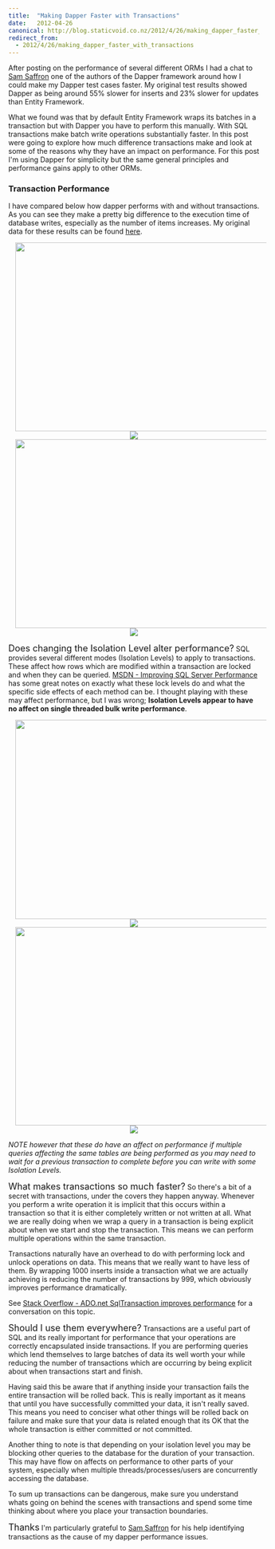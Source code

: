 ```yaml
---
title:  "Making Dapper Faster with Transactions"
date:   2012-04-26
canonical: http://blog.staticvoid.co.nz/2012/4/26/making_dapper_faster_with_transactions
redirect_from:
  - 2012/4/26/making_dapper_faster_with_transactions
---
```

After posting on the performance of several different ORMs I had a chat to [Sam Saffron] one of the authors of the Dapper framework around how I could make my Dapper test cases faster. My original test results showed Dapper as being around 55% slower for inserts and 23% slower for updates than Entity Framework.

What we found was that by default Entity Framework wraps its batches in a transaction but with Dapper you have to perform this manually. With SQL transactions make batch write operations substantially faster. In this post were going to explore how much difference transactions make and look at some of the reasons why they have an impact on performance. For this post I'm using Dapper for simplicity but the same general principles and performance gains apply to other ORMs.

### Transaction Performance

I have compared below how dapper performs with and without transactions. As you can see they make a pretty big difference to the execution time of database writes, especially as the number of items increases. My original data for these results can be found <a href="http://dl.dropbox.com/u/37129059/Performance%20Results%20-%20Dapper%20Transactions.xlsx">here</a>.

<div class="separator" style="clear: both; text-align: center;">
<a href="http://3.bp.blogspot.com/-DrLUnq8zK4Q/T5eJ7bIAScI/AAAAAAAAALY/Qf2l8Ro5h7Q/s1600/Insert+Comparison.png" imageanchor="1" style="margin-left: 1em; margin-right: 1em;"><img border="0" height="379" src="http://3.bp.blogspot.com/-DrLUnq8zK4Q/T5eJ7bIAScI/AAAAAAAAALY/Qf2l8Ro5h7Q/s640/Insert+Comparison.png" width="640" /></a></div>

<div class="separator" style="clear: both; text-align: center;">
<a href="http://1.bp.blogspot.com/-HN8WJEXbcjg/T5eJ8fyylGI/AAAAAAAAALc/7iP1Ud5lENc/s1600/Insert+Reletive+Performance.png" imageanchor="1" style="margin-left: 1em; margin-right: 1em;"><img border="0" src="http://1.bp.blogspot.com/-HN8WJEXbcjg/T5eJ8fyylGI/AAAAAAAAALc/7iP1Ud5lENc/s1600/Insert+Reletive+Performance.png" /></a></div>

<div class="separator" style="clear: both; text-align: center;">
<a href="http://1.bp.blogspot.com/-G158j1Dcn2M/T5eJ9OMdw7I/AAAAAAAAALk/QGXgwTCgAaY/s1600/Update+Comparison.png" imageanchor="1" style="margin-left: 1em; margin-right: 1em;"><img border="0" height="379" src="http://1.bp.blogspot.com/-G158j1Dcn2M/T5eJ9OMdw7I/AAAAAAAAALk/QGXgwTCgAaY/s640/Update+Comparison.png" width="640" /></a></div>

<div class="separator" style="clear: both; text-align: center;">
<a href="http://3.bp.blogspot.com/-2Y6iQ2GoQoI/T5eJ9zfpGiI/AAAAAAAAALs/tyacs0Wrxvg/s1600/Update+Reletive+Performance.png" imageanchor="1" style="margin-left: 1em; margin-right: 1em;"><img border="0" src="http://3.bp.blogspot.com/-2Y6iQ2GoQoI/T5eJ9zfpGiI/AAAAAAAAALs/tyacs0Wrxvg/s1600/Update+Reletive+Performance.png" /></a></div>


<span style="font-size: large;">Does changing the Isolation Level alter performance?</span>
SQL provides several different modes (Isolation Levels) to apply to transactions. These affect how rows which are modified within a transaction are locked and when they can be queried. <a href="http://msdn.microsoft.com/en-us/library/ff647793.aspx#scalenetchapt14 _topic7">MSDN - Improving SQL Server Performance</a> has some great notes on exactly what these lock levels do and what the specific side effects of each method can be. I thought playing with these may affect performance, but I was wrong; <b>Isolation Levels appear to have no affect on single threaded bulk write performance</b>.

<div class="separator" style="clear: both; text-align: center;">
<a href="http://2.bp.blogspot.com/-nOvJgk3_Ibk/T5f2uxH7u9I/AAAAAAAAAL8/7kOi5DOFCEg/s1600/Insert+Comparison.png" imageanchor="1" style="margin-left: 1em; margin-right: 1em;"><img border="0" height="400" src="http://2.bp.blogspot.com/-nOvJgk3_Ibk/T5f2uxH7u9I/AAAAAAAAAL8/7kOi5DOFCEg/s640/Insert+Comparison.png" width="640" /></a></div>

<div class="separator" style="clear: both; text-align: center;">
<a href="http://1.bp.blogspot.com/-jVkg0z3o6Yo/T5f2vid6F5I/AAAAAAAAAME/KBetckJYspE/s1600/Insert+Reletive+Performance.png" imageanchor="1" style="margin-left: 1em; margin-right: 1em;"><img border="0" src="http://1.bp.blogspot.com/-jVkg0z3o6Yo/T5f2vid6F5I/AAAAAAAAAME/KBetckJYspE/s1600/Insert+Reletive+Performance.png" /></a></div>

<div class="separator" style="clear: both; text-align: center;">
<a href="http://1.bp.blogspot.com/-fa5szyoE7s0/T5f2wqp6s6I/AAAAAAAAAMM/S5_Kl2UIatE/s1600/Update+Comparison.png" imageanchor="1" style="margin-left: 1em; margin-right: 1em;"><img border="0" height="398" src="http://1.bp.blogspot.com/-fa5szyoE7s0/T5f2wqp6s6I/AAAAAAAAAMM/S5_Kl2UIatE/s640/Update+Comparison.png" width="640" /></a></div>

<div class="separator" style="clear: both; text-align: center;">
<a href="http://4.bp.blogspot.com/-kkWekbrSU-I/T5f2xyf9PEI/AAAAAAAAAMQ/1o5SgIrHm0I/s1600/Update+Reletive+Performance.png" imageanchor="1" style="margin-left: 1em; margin-right: 1em;"><img border="0" src="http://4.bp.blogspot.com/-kkWekbrSU-I/T5f2xyf9PEI/AAAAAAAAAMQ/1o5SgIrHm0I/s1600/Update+Reletive+Performance.png" /></a></div>


<i>NOTE however that these do have an affect on performance if multiple queries affecting the same tables are being performed as you may need to wait for a previous transaction to complete before you can write with some Isolation Levels.</i>

<span style="font-size: large;">What makes transactions so much faster?</span>
So there's a bit of a secret with transactions, under the covers they happen anyway. Whenever you perform a write operation it is implicit that this occurs within a transaction so that it is either completely written or not written at all. What we are really doing when we wrap a query in a transaction is being explicit about when we start and stop the transaction. This means we can perform multiple operations within the same transaction.

Transactions naturally have an overhead to do with performing lock and unlock operations on data. This means that we really want to have less of them. By wrapping 1000 inserts inside a transaction what we are actually achieving is reducing the number of transactions by 999, which obviously improves performance dramatically.

See <a href="http://stackoverflow.com/q/5091084/1070291">Stack Overflow - ADO.net SqlTransaction improves performance</a> for a conversation on this topic.

<span style="font-size: large;">Should I use them everywhere?</span>
Transactions are a useful part of SQL and its really important for performance that your operations are correctly encapsulated inside transactions. If you are performing queries which lend themselves to large batches of data its well worth your while reducing the number of transactions which are occurring by being explicit about when transactions start and finish.

Having said this be aware that if anything inside your transaction fails the entire transaction will be rolled back. This is really important as it means that until you have successfully committed your data, it isn't really saved. This means you need to conciser what other things will be rolled back on failure and make sure that your data is related enough that its OK that the whole transaction is either committed or not committed.

Another thing to note is that depending on your isolation level you may be blocking other queries to the database for the duration of your transaction. This may have flow on affects on performance to other parts of your system, especially when multiple threads/processes/users are concurrently accessing the database.

To sum up transactions can be dangerous, make sure you understand whats going on behind the scenes with transactions and spend some time thinking about where you place your transaction boundaries.

<span style="font-size: large;">Thanks</span>
I'm particularly grateful to [Sam Saffron] for his help identifying transactions as the cause of my dapper performance issues.

[Sam Saffron]:http://samsaffron.com/
